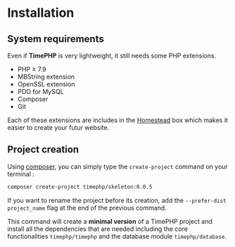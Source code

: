 # Installation

## System requirements

Even if **TimePHP** is very lightweight, it still needs some PHP extensions.

- PHP &ge; 7.9
- MBString extension
- OpenSSL extension
- PDO for MySQL
- Composer
- Git

Each of these extensions are includes in the [Homestead](https://laravel.com/docs/8.x/homestead) box which makes it easier to create your futur website.

## Project creation

Using [composer](https://getcomposer.org/), you can simply type the `create-project` command on your terminal : 

```bash
composer create-project timephp/skeleton:0.0.5
```

If you want to rename the project before its creation, add the `--prefer-dist project_name` flag at the end of the previous command.

This command will create a **minimal version** of a TimePHP project and install all the dependencies that are needed including the core functionalities `timephp/timephp` and the database module `timephp/database`.
